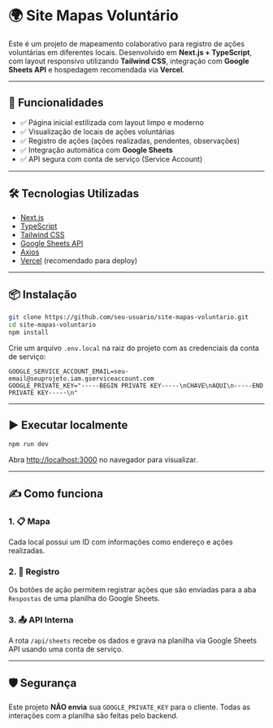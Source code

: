 
# 🌍 Site Mapas Voluntário

Este é um projeto de mapeamento colaborativo para registro de ações voluntárias em diferentes locais. Desenvolvido em **Next.js + TypeScript**, com layout responsivo utilizando **Tailwind CSS**, integração com **Google Sheets API** e hospedagem recomendada via **Vercel**.

---

## 🚀 Funcionalidades

- ✅ Página inicial estilizada com layout limpo e moderno
- ✅ Visualização de locais de ações voluntárias
- ✅ Registro de ações (ações realizadas, pendentes, observações)
- ✅ Integração automática com **Google Sheets**
- ✅ API segura com conta de serviço (Service Account)

---

## 🛠 Tecnologias Utilizadas

- [Next.js](https://nextjs.org/)
- [TypeScript](https://www.typescriptlang.org/)
- [Tailwind CSS](https://tailwindcss.com/)
- [Google Sheets API](https://developers.google.com/sheets/api)
- [Axios](https://axios-http.com/)
- [Vercel](https://vercel.com/) (recomendado para deploy)

---

## 📦 Instalação

```bash
git clone https://github.com/seu-usuario/site-mapas-voluntario.git
cd site-mapas-voluntario
npm install
```

Crie um arquivo `.env.local` na raiz do projeto com as credenciais da conta de serviço:

```env
GOOGLE_SERVICE_ACCOUNT_EMAIL=seu-email@seuprojeto.iam.gserviceaccount.com
GOOGLE_PRIVATE_KEY="-----BEGIN PRIVATE KEY-----\nCHAVE\nAQUI\n-----END PRIVATE KEY-----\n"
```

---

## ▶️ Executar localmente

```bash
npm run dev
```

Abra [http://localhost:3000](http://localhost:3000) no navegador para visualizar.

---

## ✍️ Como funciona

### 1. 📋 Mapa

Cada local possui um ID com informações como endereço e ações realizadas.

### 2. 📝 Registro

Os botões de ação permitem registrar ações que são enviadas para a aba `Respostas` de uma planilha do Google Sheets.

### 3. 📤 API Interna

A rota `/api/sheets` recebe os dados e grava na planilha via Google Sheets API usando uma conta de serviço.

---

## 🛡️ Segurança

Este projeto **NÃO envia** sua `GOOGLE_PRIVATE_KEY` para o cliente. Todas as interações com a planilha são feitas pelo backend.
